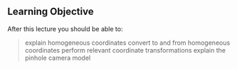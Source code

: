 ## Learning Objective
After this lecture you should be able to:
> explain homogeneous coordinates
> convert to and from homogeneous coordinates
> perform relevant coordinate transformations
> explain the pinhole camera model